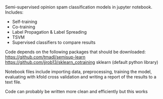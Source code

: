 Semi-supervised opinion spam classification models in jupyter notebook. Includes:
- Self-training
- Co-training
- Label Propagation & Label Spreading
- TSVM
- Supervised classifiers to compare results


Code depends on the following packages that should be downloaded:
https://github.com/tmadl/semisup-learn
https://github.com/jjrob13/sklearn_cotraining
sklearn (default python library)



Notebook files include importing data, preprocessing, training the model, evaluating with kfold cross validation and writing a report of the results to a text file.

Code can probably be written more clean and efficiently but this works
